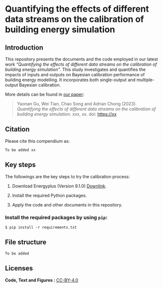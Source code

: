 # Quantifying the effects of different data streams on the calibration of building energy simulation

## Introduction
This repository presents the documents and the code employed in our latest work *"Quantifying the effects of different data streams on the calibration of building energy simulation"*. This study investigates and quantifies the impacts of inputs and outputs on Bayesian calibration performance of building energy modelling. It incorporates both single-output and multiple-output Bayesian calibration.

More details can be found in [our paper](https://to_be_added ):

> Yaonan Gu, Wei Tian, Chao Song and Adrian Chong (2023).
> *Quantifying the effects of different data streams on the calibration of building energy simulation*.
> xxx, xx. doi: <https://xx>

## Citation

Please cite this compendium as:
```
To be added xx
```

## Key steps
The followings are the key steps to try the calibration process:

1. Download Energyplus (Version 9.1.0) [Downlink](https://energyplus.net/downloads).

2. Install the required Python packages.

3. Apply the code and other documents in this repository.


### Install the required packages by using `pip`:
```
$ pip install -r requirements.txt
```

## File structure
```
To be added 
```

## Licenses
**Code, Text and Figures :** [CC-BY-4.0](https://creativecommons.org/licenses/by/4.0/)
